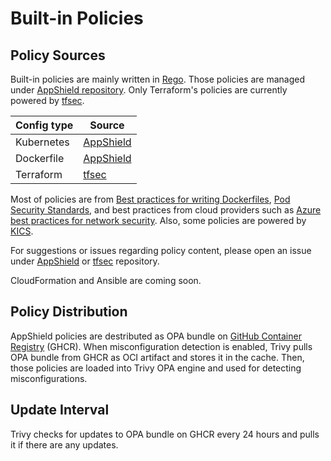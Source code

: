 # Built-in Policies

## Policy Sources

Built-in policies are mainly written in [Rego][rego].
Those policies are managed under [AppShield repository][appshield].
Only Terraform's policies are currently powered by [tfsec][tfsec].

| Config type    | Source                        |
| ---------------| ----------------------------- |
| Kubernetes     | [AppShield][kubernetes]       |
| Dockerfile     | [AppShield][docker]           |
| Terraform      | [tfsec][tfsec-checks]         |

Most of policies are from [Best practices for writing Dockerfiles][dockerfile-bestpractice], [Pod Security Standards][pss], and best practices from cloud providers such as [Azure best practices for network security][azure].
Also, some policies are powered by [KICS][kics].

For suggestions or issues regarding policy content, please open an issue under [AppShield][appshield] or [tfsec][tfsec] repository.

CloudFormation and Ansible are coming soon.

## Policy Distribution
AppShield policies are destributed as OPA bundle on [GitHub Container Registry][ghcr] (GHCR).
When misconfiguration detection is enabled, Trivy pulls OPA bundle from GHCR as OCI artifact and stores it in the cache.
Then, those policies are loaded into Trivy OPA engine and used for detecting misconfigurations.

## Update Interval
Trivy checks for updates to OPA bundle on GHCR every 24 hours and pulls it if there are any updates.

[rego]: https://www.openpolicyagent.org/docs/latest/policy-language/
[appshield]: https://github.com/aquasecurity/appshield
[kubernetes]: https://github.com/aquasecurity/appshield/tree/master/kubernetes
[docker]: https://github.com/aquasecurity/appshield/tree/master/docker
[tfsec-checks]: https://tfsec.dev/docs/aws/home/
[tfsec]: https://github.com/tfsec/tfsec
[ghcr]: https://github.com/aquasecurity/appshield/pkgs/container/appshield

[dockerfile-bestpractice]: https://docs.docker.com/develop/develop-images/dockerfile_best-practices/
[pss]: https://kubernetes.io/docs/concepts/security/pod-security-standards/
[azure]: https://docs.microsoft.com/en-us/azure/security/fundamentals/network-best-practices
[kics]: https://github.com/Checkmarx/kics/